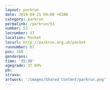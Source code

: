 ```yaml
---
layout: parkrun
date: 2019-09-21 09:00 +0100
category: parkrun
permalink: /parkrun/53
number: 53
locnumber: 37
location: Pocket
locurl: http://parkrun.org.uk/pocket
runnumber: 67
pos: 160
genderpos: 
time: '35:38'
agegrade: 37.89%
pb: 
strava: 
artwork: '/images/Shared Content/parkrun.png'
---
```

